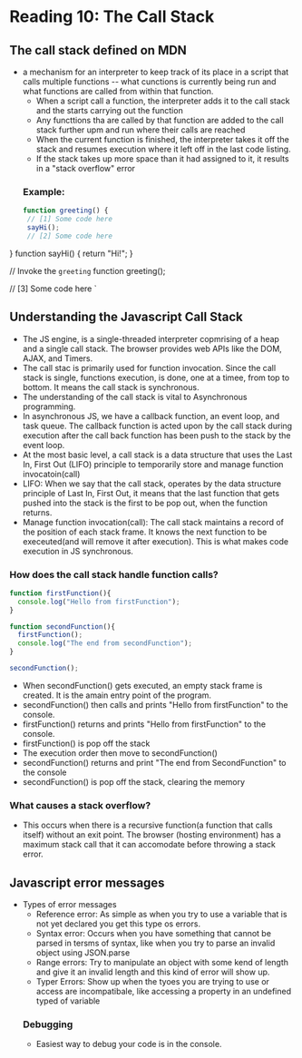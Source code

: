 # Reading 10: The Call Stack
## The call stack defined on MDN
- a mechanism for an interpreter to keep track of its place in a script that calls multiple functions -- what cunctions is currently being run and what functions are called from within that function.
  - When a script call a function, the interpreter adds it to the call stack and the starts carrying out the function
  - Any functtions tha are called by that function are added to the call stack further upm and run where their calls are reached
  - When the current function is finished, the interpreter takes it off the stack and resumes execution where it left off in the last code listing.
  - If the stack takes up more space than it had assigned to it, it results in a "stack overflow" error
  ### Example:
  ```javascript
  function greeting() {
   // [1] Some code here
   sayHi();
   // [2] Some code here
}
function sayHi() {
   return "Hi!";
}

// Invoke the `greeting` function
greeting();

// [3] Some code here
`
## Understanding the Javascript Call Stack
- The JS engine, is a single-threaded interpreter copmrising of a heap and a single call stack. The browser provides web APIs like the DOM, AJAX, and Timers.
- The call stac is primarily used for function invocation. Since the call stack is single, functions execution, is done, one at a timee, from top to bottom. It means the call stack is synchronous.
- The understanding of the call stack is vital to Asynchronous programming.
- In asynchronous JS, we have a callback function, an event loop, and task queue. The callback function is acted upon by the call stack during execution after the call back function has been push to the stack by the event loop.
- At the most basic level, a call stack is a data structure that uses the Last In, First Out (LIFO) principle to temporarily store and manage function invocatoin(call)
- LIFO: When we say that the call stack, operates by the data structure principle of Last In, First Out, it means that the last function that gets pushed into the stack is the first to be pop out, when the function returns.
- Manage function invocation(call): The call stack maintains a record of the position of each stack frame. It knows the next function to be execeuted(and will remove it after execution). This is what makes code execution in JS synchronous.
### How does the call stack handle function calls?
```Javascript
function firstFunction(){
  console.log("Hello from firstFunction");
}

function secondFunction(){
  firstFunction();
  console.log("The end from secondFunction");
}

secondFunction();
```
- When secondFunction() gets executed, an empty stack frame is created. It is the amain entry point of the program.
- secondFunction() then calls and prints "Hello from firstFunction"  to the console.
- firstFunction() returns and prints "Hello from firstFunction" to the console.
- firstFunction() is pop off the stack
- The execution order then move to secondFunction()
- secondFunction() returns and print "The end from SecondFunction" to the console
- secondFunction() is pop off the stack, clearing the memory
### What causes a stack overflow?
- This occurs when there is a recursive function(a function that calls itself) without an exit point. The browser (hosting environment) has a maximum stack call that it can accomodate before throwing a stack error.
## Javascript error messages
- Types of error messages
  - Reference error: As simple as when you try to use a variable that is not yet declared you get this type os errors.
  - Syntax error: Occurs when you have something that cannot be parsed in tersms of syntax, like when you try to parse an invalid object using JSON.parse
  - Range errors: Try to manipulate an object with some kend of length and give it an invalid length and this kind of error will show up.
  - Typer Errors: Show up when the tyoes you are trying to use or access are incompatibale, like accessing a property in an undefined typed of variable
  ### Debugging
  - Easiest way to debug your code is in the console.
